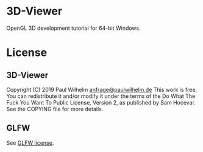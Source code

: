 3D-Viewer
=========

OpenGL 3D development tutorial for 64-bit Windows.


License
=======

3D-Viewer
---------

Copyright (C) 2019 Paul Wilhelm <anfrage@paulwilhelm.de>
This work is free. You can redistribute it and/or modify it under the
terms of the Do What The Fuck You Want To Public License, Version 2,
as published by Sam Hocevar. See the COPYING file for more details.


GLFW
----

See [GLFW license](glfw/COPYING.TXT).
